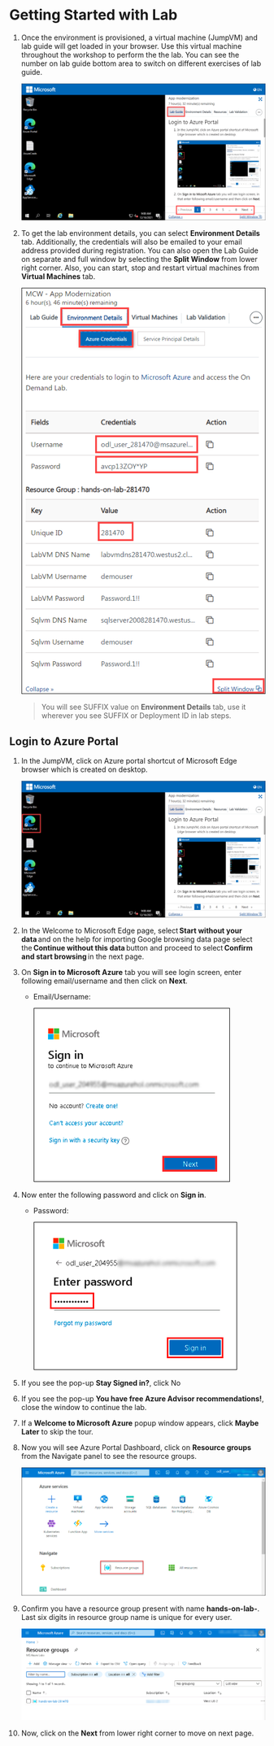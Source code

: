 
# Getting Started with Lab

1. Once the environment is provisioned, a virtual machine (JumpVM) and lab guide will get loaded in your browser. Use this virtual machine throughout the workshop to perform the the lab. You can see the number on lab guide bottom area to switch on different exercises of lab guide.
   

   ![](media/appmod-1.png "Lab Environment")

1. To get the lab environment details, you can select **Environment Details** tab. Additionally, the credentials will also be emailed to your email address provided during registration. You can also open the Lab Guide on separate and full window by selecting the **Split Window** from lower right corner. Also, you can start, stop and restart virtual machines from **Virtual Machines** tab.

   ![](media/cloudlabs-env-page.png "Lab Environment")
 
    > You will see SUFFIX value on **Environment Details** tab, use it wherever you see SUFFIX or Deployment ID in lab steps.


## Login to Azure Portal
1. In the JumpVM, click on Azure portal shortcut of Microsoft Edge browser which is created on desktop.

   ![](media/labenv-1.png "Lab Environment")

1. In the Welcome to Microsoft Edge page, select **Start without your data** and on the help for importing Google browsing data page select the **Continue without this data** button and proceed to select **Confirm and start browsing** in the next page.
   
1. On **Sign in to Microsoft Azure** tab you will see login screen, enter following email/username and then click on **Next**. 
   * Email/Username: <inject key="AzureAdUserEmail"></inject>
   
     ![](media/image7.png "Enter Email")
     
1. Now enter the following password and click on **Sign in**.
   * Password: <inject key="AzureAdUserPassword"></inject>
   
     ![](media/image8.png "Enter Password")
     
1. If you see the pop-up **Stay Signed in?**, click No

1. If you see the pop-up **You have free Azure Advisor recommendations!**, close the window to continue the lab.

1. If a **Welcome to Microsoft Azure** popup window appears, click **Maybe Later** to skip the tour.
   
1. Now you will see Azure Portal Dashboard, click on **Resource groups** from the Navigate panel to see the resource groups.

    ![](media/select-rg.png "Resource groups")
   
1. Confirm you have a resource group present with name **hands-on-lab-<inject key="DeploymentID" enableCopy="false" />**. Last six digits in resource group name is unique for every user.

    ![](media/image10.png "Resource groups")
   
1. Now, click on the **Next** from lower right corner to move on next page.
